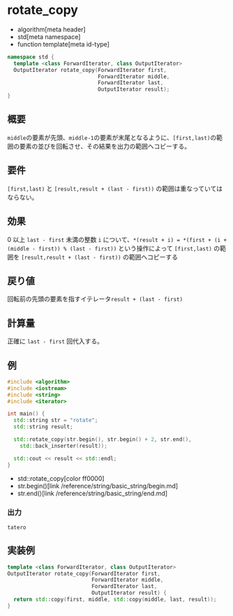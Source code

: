 # rotate_copy
* algorithm[meta header]
* std[meta namespace]
* function template[meta id-type]

```cpp
namespace std {
  template <class ForwardIterator, class OutputIterator>
  OutputIterator rotate_copy(ForwardIterator first,
                             ForwardIterator middle,
                             ForwardIterator last,
                             OutputIterator result);
}
```

## 概要
`middle`の要素が先頭、`middle-1`の要素が末尾となるように、`[first,last)`の範囲の要素の並びを回転させ、その結果を出力の範囲へコピーする。


## 要件
`[first,last)` と `[result,result + (last - first))` の範囲は重なっていてはならない。


## 効果
0 以上 `last - first` 未満の整数 `i` について、`*(result + i) = *(first + (i + (middle - first)) % (last - first))` という操作によって `[first,last)` の範囲を `[result,result + (last - first))` の範囲へコピーする


## 戻り値
回転前の先頭の要素を指すイテレータ`result + (last - first)`


## 計算量
正確に `last - first` 回代入する。


## 例
```cpp example
#include <algorithm>
#include <iostream>
#include <string>
#include <iterator>

int main() {
  std::string str = "rotate";
  std::string result;

  std::rotate_copy(str.begin(), str.begin() + 2, str.end(),
    std::back_inserter(result));

  std::cout << result << std::endl;
}
```
* std::rotate_copy[color ff0000]
* str.begin()[link /reference/string/basic_string/begin.md]
* str.end()[link /reference/string/basic_string/end.md]

### 出力
```
tatero
```


## 実装例
```cpp
template <class ForwardIterator, class OutputIterator>
OutputIterator rotate_copy(ForwardIterator first,
                           ForwardIterator middle,
                           ForwardIterator last,
                           OutputIterator result) {
  return std::copy(first, middle, std::copy(middle, last, result));
}
```

